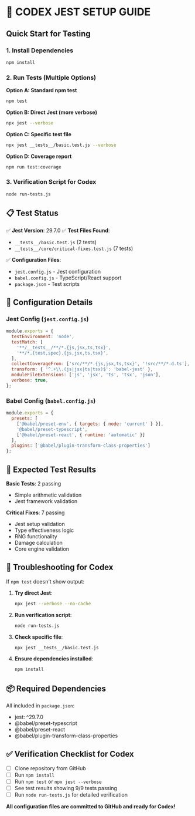 # 🧪 CODEX JEST SETUP GUIDE

## Quick Start for Testing

### 1. Install Dependencies
```bash
npm install
```

### 2. Run Tests (Multiple Options)

**Option A: Standard npm test**
```bash
npm test
```

**Option B: Direct Jest (more verbose)**
```bash
npx jest --verbose
```

**Option C: Specific test file**
```bash
npx jest __tests__/basic.test.js --verbose
```

**Option D: Coverage report**
```bash
npm run test:coverage
```

### 3. Verification Script for Codex
```bash
node run-tests.js
```

## 📋 Test Status

✅ **Jest Version**: 29.7.0
✅ **Test Files Found**:
- `__tests__/basic.test.js` (2 tests)
- `__tests__/core/critical-fixes.test.js` (7 tests)

✅ **Configuration Files**:
- `jest.config.js` - Jest configuration
- `babel.config.js` - TypeScript/React support
- `package.json` - Test scripts

## 🔧 Configuration Details

### Jest Config (`jest.config.js`)
```javascript
module.exports = {
  testEnvironment: 'node',
  testMatch: [
    '**/__tests__/**/*.{js,jsx,ts,tsx}',
    '**/*.{test,spec}.{js,jsx,ts,tsx}',
  ],
  collectCoverageFrom: ['src/**/*.{js,jsx,ts,tsx}', '!src/**/*.d.ts'],
  transform: { '^.+\\.(js|jsx|ts|tsx)$': 'babel-jest' },
  moduleFileExtensions: ['js', 'jsx', 'ts', 'tsx', 'json'],
  verbose: true,
};
```

### Babel Config (`babel.config.js`)
```javascript
module.exports = {
  presets: [
    ['@babel/preset-env', { targets: { node: 'current' } }],
    '@babel/preset-typescript',
    ['@babel/preset-react', { runtime: 'automatic' }]
  ],
  plugins: ['@babel/plugin-transform-class-properties']
};
```

## 🎯 Expected Test Results

**Basic Tests**: 2 passing
- Simple arithmetic validation
- Jest framework validation

**Critical Fixes**: 7 passing
- Jest setup validation
- Type effectiveness logic
- RNG functionality
- Damage calculation
- Core engine validation

## 🚨 Troubleshooting for Codex

If `npm test` doesn't show output:

1. **Try direct Jest**:
   ```bash
   npx jest --verbose --no-cache
   ```

2. **Run verification script**:
   ```bash
   node run-tests.js
   ```

3. **Check specific file**:
   ```bash
   npx jest __tests__/basic.test.js
   ```

4. **Ensure dependencies installed**:
   ```bash
   npm install
   ```

## 📦 Required Dependencies

All included in `package.json`:
- jest: ^29.7.0
- @babel/preset-typescript
- @babel/preset-react
- @babel/plugin-transform-class-properties

## ✅ Verification Checklist for Codex

- [ ] Clone repository from GitHub
- [ ] Run `npm install`
- [ ] Run `npm test` or `npx jest --verbose`
- [ ] See test results showing 9/9 tests passing
- [ ] Run `node run-tests.js` for detailed verification

**All configuration files are committed to GitHub and ready for Codex!**
